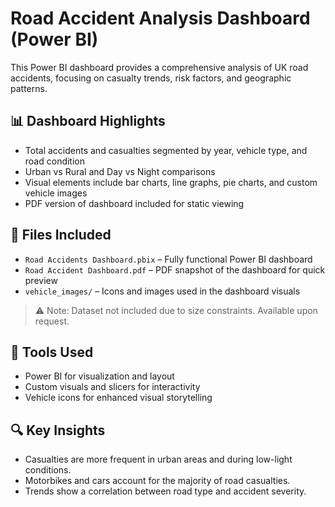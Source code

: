# Road Accident Analysis Dashboard (Power BI)

This Power BI dashboard provides a comprehensive analysis of UK road accidents, focusing on casualty trends, risk factors, and geographic patterns.

## 📊 Dashboard Highlights
- Total accidents and casualties segmented by year, vehicle type, and road condition
- Urban vs Rural and Day vs Night comparisons
- Visual elements include bar charts, line graphs, pie charts, and custom vehicle images
- PDF version of dashboard included for static viewing

## 📁 Files Included
- `Road Accidents Dashboard.pbix` – Fully functional Power BI dashboard
- `Road Accident Dashboard.pdf` – PDF snapshot of the dashboard for quick preview
- `vehicle_images/` – Icons and images used in the dashboard visuals

> ⚠️ Note: Dataset not included due to size constraints. Available upon request.

## 🧰 Tools Used
- Power BI for visualization and layout
- Custom visuals and slicers for interactivity
- Vehicle icons for enhanced visual storytelling

## 🔍 Key Insights
- Casualties are more frequent in urban areas and during low-light conditions.
- Motorbikes and cars account for the majority of road casualties.
- Trends show a correlation between road type and accident severity.
